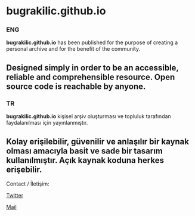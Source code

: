 # bugrakilic.github.io 

### ENG 

**bugrakilic.github.io** has been published for the purpose of creating a personal archive and for the benefit of the community. 

Designed simply in order to be an accessible, reliable and comprehensible resource. Open source code is reachable by anyone. 
---
### TR

**bugrakilic.github.io** kişisel arşiv oluşturması ve topluluk tarafından faydalanılması için yayınlanmıştır. 

Kolay erişilebilir, güvenilir ve anlaşılır bir kaynak olması amacıyla basit ve sade bir tasarım kullanılmıştır. Açık kaynak koduna herkes erişebilir. 
---
Contact / İletişim: 

[Twitter](https://twitter.com/bugrkilic)

[Mail](bugrakilic@outlook.com) 